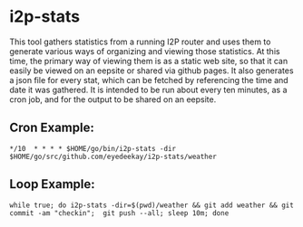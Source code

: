 # i2p-stats

This tool gathers statistics from a running I2P router and uses them to generate various ways of organizing and viewing those statistics.
At this time, the primary way of viewing them is as a static web site, so that it can easily be viewed on an eepsite or shared via github pages.
It also generates a json file for every stat, which can be fetched by referencing the time and date it was gathered.
It is intended to be run about every ten minutes, as a cron job, and for the output to be shared on an eepsite.

## Cron Example:

```
*/10  * * * * $HOME/go/bin/i2p-stats -dir $HOME/go/src/github.com/eyedeekay/i2p-stats/weather
```

## Loop Example:

```
while true; do i2p-stats -dir=$(pwd)/weather && git add weather && git commit -am "checkin";  git push --all; sleep 10m; done
```